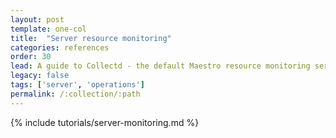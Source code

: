 ```yaml
---
layout: post
template: one-col
title:  "Server resource monitoring"
categories: references
order: 30
lead: A guide to Collectd - the default Maestro resource monitoring service
legacy: false
tags: ['server', 'operations']
permalink: /:collection/:path
---
```


{% include tutorials/server-monitoring.md %}
